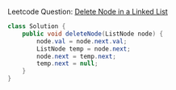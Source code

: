Leetcode Question: [Delete Node in a Linked List](https://leetcode.com/problems/delete-node-in-a-linked-list/)

```java
class Solution {
    public void deleteNode(ListNode node) {
        node.val = node.next.val;
        ListNode temp = node.next;
        node.next = temp.next;
        temp.next = null;
    }
}
```
